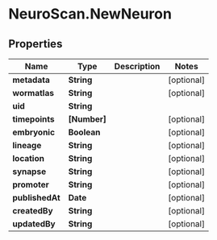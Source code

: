# NeuroScan.NewNeuron

## Properties

Name | Type | Description | Notes
------------ | ------------- | ------------- | -------------
**metadata** | **String** |  | [optional] 
**wormatlas** | **String** |  | [optional] 
**uid** | **String** |  | 
**timepoints** | **[Number]** |  | [optional] 
**embryonic** | **Boolean** |  | [optional] 
**lineage** | **String** |  | [optional] 
**location** | **String** |  | [optional] 
**synapse** | **String** |  | [optional] 
**promoter** | **String** |  | [optional] 
**publishedAt** | **Date** |  | [optional] 
**createdBy** | **String** |  | [optional] 
**updatedBy** | **String** |  | [optional] 


